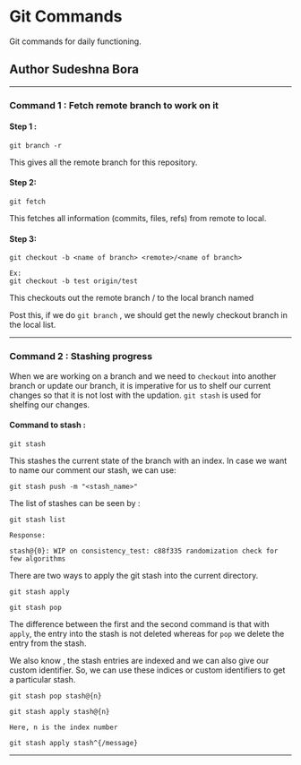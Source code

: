 # Git Commands

Git commands for daily functioning. 

## Author Sudeshna Bora

---

### Command 1 : Fetch remote branch to work on it 

#### Step 1 : 

```
git branch -r
```
This gives all the remote branch for this repository.

#### Step 2: 

```
git fetch
```
This fetches all information (commits, files, refs) from remote to local.

#### Step 3:

```
git checkout -b <name of branch> <remote>/<name of branch>

Ex:
git checkout -b test origin/test
```
This checkouts out the remote branch <remote>/<name of branch> to the local branch named <name of branch>
  
Post this, if we do ```git branch``` , we should get the newly checkout branch in the local list. 
  
---
### Command 2 : Stashing progress
  
When we are working on a branch and we need to ```checkout``` into another branch or update our branch, it is imperative for us to shelf our current
changes so that it is not lost with the updation. ```git stash``` is used for shelfing our changes.
  
#### Command to stash : 
  
```
git stash
```
This stashes the current state of the branch with an index. 
In case we want to name our comment our stash, we can use:
  
```
git stash push -m "<stash_name>"
```
  
The list of stashes can be seen by :
  
```
git stash list
  
Response:
  
stash@{0}: WIP on consistency_test: c88f335 randomization check for few algorithms
```

There are two ways to apply the git stash into the current directory. 
  
```
git stash apply
```
  
```
git stash pop
```
The difference between the first and the second command is that with ```apply```, the entry into the stash is not deleted whereas for ```pop``` 
we delete the entry from the stash. 
  
We also know , the stash entries are indexed and we can also give our custom identifier. 
So, we can use these indices or custom identifiers to get a particular stash.
  
```
git stash pop stash@{n}

git stash apply stash@{n}
  
Here, n is the index number

git stash apply stash^{/message}
```
  
---

  

  
  
  
  
  
  
 
